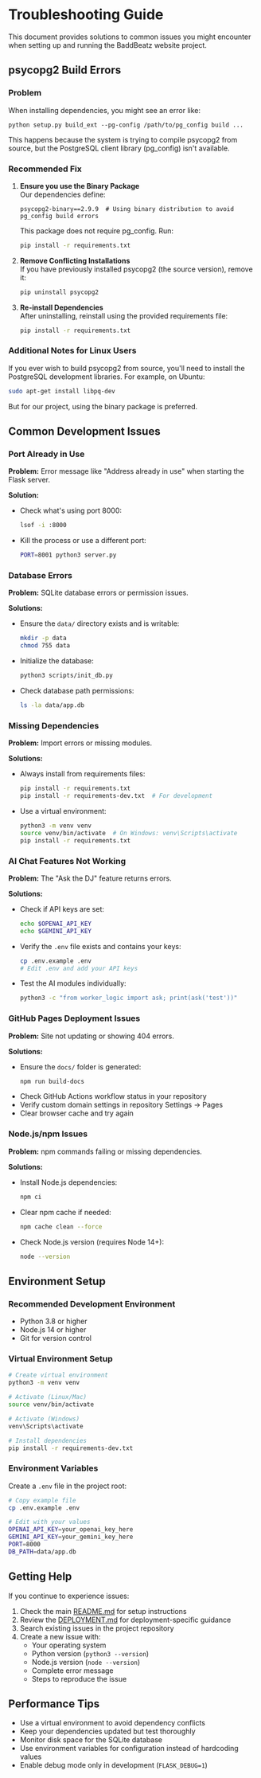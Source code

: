 # Troubleshooting Guide

This document provides solutions to common issues you might encounter when setting up and running the BaddBeatz website project.

## psycopg2 Build Errors

### Problem
When installing dependencies, you might see an error like:
```
python setup.py build_ext --pg-config /path/to/pg_config build ...
```
This happens because the system is trying to compile psycopg2 from source, but the PostgreSQL client library (pg_config) isn't available.

### Recommended Fix
1. **Ensure you use the Binary Package**  
   Our dependencies define:
   ```
   psycopg2-binary==2.9.9  # Using binary distribution to avoid pg_config build errors
   ```
   This package does not require pg_config. Run:
   ```bash
   pip install -r requirements.txt
   ```

2. **Remove Conflicting Installations**  
   If you have previously installed psycopg2 (the source version), remove it:
   ```bash
   pip uninstall psycopg2
   ```

3. **Re-install Dependencies**  
   After uninstalling, reinstall using the provided requirements file:
   ```bash
   pip install -r requirements.txt
   ```

### Additional Notes for Linux Users

If you ever wish to build psycopg2 from source, you'll need to install the PostgreSQL development libraries. For example, on Ubuntu:
```bash
sudo apt-get install libpq-dev
```
But for our project, using the binary package is preferred.

## Common Development Issues

### Port Already in Use
**Problem:** Error message like "Address already in use" when starting the Flask server.

**Solution:**
- Check what's using port 8000:
  ```bash
  lsof -i :8000
  ```
- Kill the process or use a different port:
  ```bash
  PORT=8001 python3 server.py
  ```

### Database Errors
**Problem:** SQLite database errors or permission issues.

**Solutions:**
- Ensure the `data/` directory exists and is writable:
  ```bash
  mkdir -p data
  chmod 755 data
  ```
- Initialize the database:
  ```bash
  python3 scripts/init_db.py
  ```
- Check database path permissions:
  ```bash
  ls -la data/app.db
  ```

### Missing Dependencies
**Problem:** Import errors or missing modules.

**Solutions:**
- Always install from requirements files:
  ```bash
  pip install -r requirements.txt
  pip install -r requirements-dev.txt  # For development
  ```
- Use a virtual environment:
  ```bash
  python3 -m venv venv
  source venv/bin/activate  # On Windows: venv\Scripts\activate
  pip install -r requirements.txt
  ```

### AI Chat Features Not Working
**Problem:** The "Ask the DJ" feature returns errors.

**Solutions:**
- Check if API keys are set:
  ```bash
  echo $OPENAI_API_KEY
  echo $GEMINI_API_KEY
  ```
- Verify the `.env` file exists and contains your keys:
  ```bash
  cp .env.example .env
  # Edit .env and add your API keys
  ```
- Test the AI modules individually:
  ```bash
  python3 -c "from worker_logic import ask; print(ask('test'))"
  ```

### GitHub Pages Deployment Issues
**Problem:** Site not updating or showing 404 errors.

**Solutions:**
- Ensure the `docs/` folder is generated:
  ```bash
  npm run build-docs
  ```
- Check GitHub Actions workflow status in your repository
- Verify custom domain settings in repository Settings → Pages
- Clear browser cache and try again

### Node.js/npm Issues
**Problem:** npm commands failing or missing dependencies.

**Solutions:**
- Install Node.js dependencies:
  ```bash
  npm ci
  ```
- Clear npm cache if needed:
  ```bash
  npm cache clean --force
  ```
- Check Node.js version (requires Node 14+):
  ```bash
  node --version
  ```

## Environment Setup

### Recommended Development Environment
- Python 3.8 or higher
- Node.js 14 or higher
- Git for version control

### Virtual Environment Setup
```bash
# Create virtual environment
python3 -m venv venv

# Activate (Linux/Mac)
source venv/bin/activate

# Activate (Windows)
venv\Scripts\activate

# Install dependencies
pip install -r requirements-dev.txt
```

### Environment Variables
Create a `.env` file in the project root:
```bash
# Copy example file
cp .env.example .env

# Edit with your values
OPENAI_API_KEY=your_openai_key_here
GEMINI_API_KEY=your_gemini_key_here
PORT=8000
DB_PATH=data/app.db
```

## Getting Help

If you continue to experience issues:

1. Check the main [README.md](README.md) for setup instructions
2. Review the [DEPLOYMENT.md](DEPLOYMENT.md) for deployment-specific guidance
3. Search existing issues in the project repository
4. Create a new issue with:
   - Your operating system
   - Python version (`python3 --version`)
   - Node.js version (`node --version`)
   - Complete error message
   - Steps to reproduce the issue

## Performance Tips

- Use a virtual environment to avoid dependency conflicts
- Keep your dependencies updated but test thoroughly
- Monitor disk space for the SQLite database
- Use environment variables for configuration instead of hardcoding values
- Enable debug mode only in development (`FLASK_DEBUG=1`)
